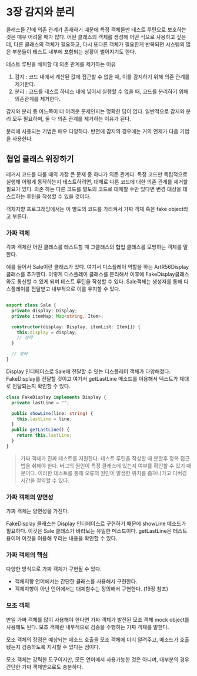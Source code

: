 # 3장 감지와 분리 

클래스들 간에 의존 관계가 존재하기 때문에 특정 객체들만 테스트 루틴으로 보호하는 것은 매우 어려울 때가 많다. 어떤 클래스의 객체를 생성해 어떤 식으로 사용하고 싶은데, 다른 클래스의 객체가 필요하고, 다시 또다른 객체가 필요한게 반복되면 시스템의 많은 부분들이 테스트 내부에 포함되는 상황이 벌어지기도 한다. 


테스트 루틴을 배치할 때 의존 관계를 제거하는 이유
1. 감지 : 코드 내에서 계산된 값에 접근할 수 없을 때, 이를 감지하기 위해 의존 관계를 제거한다. 
2. 분리 : 코드를 테스트 하네스 내에 넣어서 실행할 수 없을 때, 코드를 분리하기 위해 의존관계를 제거한다.

감지와 분리 중 어느쪽이 더 어려운 문제인지는 명확한 답이 없다. 일반적으로 감지와 분리 모두 필요하며, 둘 다 의존 관계를 제거하는 이유가 된다. 

분리에 사용되는 기법은 매우 다양하다. 반면에 감지의 경우에는 거의 언제가 다음 기법을 사용한다. 

## 협업 클래스 위장하기

레거시 코드를 다룰 때의 가장 큰 문제 중 하나가 의존 관계다. 특정 코드만 독립적으로 실행해 어떻게 동작하는지 테스트하려면, 대체로 다른 코드에 대한 의존 관계를 제거할 필요가 있다. 의존 하는 다른 코드를 별도의 코드로 대체할 수만 있다면 변경 대상을 테스트하는 루틴을 작성할 수 있을 것이다. 

객체지향 프로그래밍에서는 이 별도의 코드를 가리켜서 가짜 객체 혹은 fake object라고 부른다. 

### 가짜 객체 

각짜 객체란 어떤 클래스를 테스트할 때 그클래스의 협업 클래스를 모방하는 객체를 말한다. 

예를 들어서 Sale이란 클래스가 있다. 여기서 디스플레이 역할을 하는 ArtR56Display 클래스를 추가한다. 이렇게 디스플레이 클래스를 분리해서 이후에 FakeDisplay클래스와도 통신할 수 있게 되며 테스트 루틴을 작성할 수 있다. Sale객체는 생성자를 통해 디스플레이를 전달받고 내부적으로 이를 유지할 수 있다. 

```typescript

export class Sale {
  private display: Display;
  private itemMap: Map<string, Item>;

  constructor(display: Display, itemList: Item[]) {
    this.display = display;
    // 생략 
  }

  // 생략 
}
```

Display 인터페이스로 Sale에 전달할 수 잇는 디스플레이 객체가 다양해졌다. FakeDisplay를 전달할 것이고 여기서 getLastLine 메소드를 이용해서 텍스트가 제대로 전달되는지 확인할 수 있다. 

```typescript
class FakeDisplay implements Display {
  private lastLine = "";

  public showLine(line: string) {
    this.lastLine = line;
  }
  public getLastLine() {
    return this.lastLine;
  }
}
```

> 가짜 객체가 진짜 테스트를 지원한다. 
> 테스트 루틴을 작성할 때 분할후 정복 접근법을 취해야 한다. 버그의 원인이 특정 클래스에 있는지 여부를 확인할 수 있기 때문이다. 이러한 테스트를 통해 오류의 원인이 발생한 위치를 좁혀나가고 디버깅 시간을 절약할 수 있다. 


### 가짜 객체의 양면성 

가짜 객체는 양면성을 가진다. 

FakeDisplay 클래스는 Display 인터페이스르 구현하기 때문에 showLine 메소드가 필요하다. 이것은 Sale 클래스가 바라보는 유일한 메소드이다. getLastLine은 테스트용이며 이것을 이용해 우리는 내용을 확인할 수 있다. 

### 가짜 객체의 핵심

다양한 방식으로 가짜 객체가 구현될 수 있다. 
- 객체지향 언어에서는 간단한 클래스를 사용해서 구현한다. 
- 객체지향이 아닌 언어에서는 대체함수는 정의해서 구현한다. (19장 참조)

### 모조 객체

만일 가짜 객체를 많이 사용해야 한다면 가짜 객체가 발전된 모조 객체 mock object를 사용해도 된다. 
모조 객체란 내부적으로 검증을 수행하는 가짜 객체를 말한다. 

모조 객체의 장점은 예상되는 메소드 호출을 모조 객체에 미리 알려주고, 메소드가 호출됐는지 검증하도록 지시할 수 있다는 점이다.

모조 객체는 강력한 도구이지만, 모든 언어에서 사용가능한 것은 아니며, 대부분의 경우 간단한 가짜 객체만으로도 충분하다.
